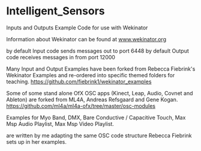 # Intelligent_Sensors
Inputs and Outputs Example Code for use with Wekinator

Information about Wekinator can be found at www.wekinator.org

by default Input code sends messages out to port 6448
by default Output code receives messages in from port 12000

Many Input and Output Examples have been forked from Rebecca Fiebrink's Wekinator Examples and re-ordered into specific themed folders for teaching.
https://github.com/fiebrink1/wekinator_examples

Some of some stand alone OfX OSC apps (Kinect, Leap, Audio, Covnet and Ableton) are forked from ML4A, Andreas Refsgaard and Gene Kogan.
https://github.com/ml4a/ml4a-ofx/tree/master/osc-modules

Examples for 
Myo Band,
DMX,
Bare Conductive / Capacitive Touch,
Max Msp Audio Playlist,
Max Msp Video Playlist. 

are written by me adapting the same OSC code structure Rebecca Fiebrink sets up in her examples. 
